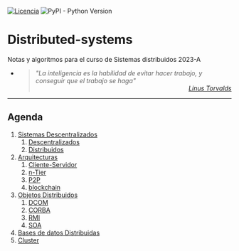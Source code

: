 [![Licencia](https://img.shields.io/badge/license-MIT-blue.svg)](http://kmonsoor.mit-license.org/) ![PyPI - Python Version](https://img.shields.io/pypi/pyversions/matplotlib)

# Distributed-systems
Notas y algoritmos para el curso de Sistemas distribuidos 2023-A


* > <i>"La inteligencia es la habilidad de evitar hacer trabajo, y conseguir que el trabajo se haga"</i><br>
<cite style="display:block; text-align: right">[Linus Torvalds](https://es.wikipedia.org/wiki/Linus_Torvalds)</cite>

---
## Agenda
1. [Sistemas Descentralizados][11]
    1. [Descentralizados][11]
    1. [Distribuidos][12]
1. [Arquitecturas][21]
    1. [Cliente-Servidor][21]
    1. [n-Tier][21]
    1. [P2P][21]
    1. [blockchain][21]
1. [Objetos Distribuidos][31]
    1. [DCOM][31]
    1. [CORBA][31]
    1. [RMI][31]
    1. [SOA][31]
1. [Bases de datos Distribuidas][41]
1. [Cluster][51]

[11]:https://github.com/GiancarloBenavides/Sistemas-Distribuidos/tree/main/11-Sistemas-descentralizados
[12]:https://github.com/GiancarloBenavides/Sistemas-Distribuidos/tree/main/12-Sistemas-Distribuidos
[21]:https://github.com/GiancarloBenavides/Sistemas-Distribuidos/tree/main/21-Arquitecturas
[31]:https://github.com/GiancarloBenavides/Sistemas-Distribuidos/tree/main/31-Ojetos-Distribuidos
[41]:https://github.com/GiancarloBenavides/Sistemas-Distribuidos/tree/main/41-Bases-Distribuidas
[51]:https://github.com/GiancarloBenavides/Sistemas-Distribuidos/tree/main/51-Cluster

